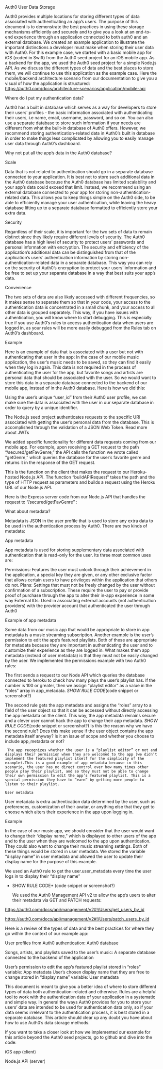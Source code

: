 Auth0 User Data Storage

Auth0 provides multiple locations for storing different types of data associated with authenticating an app’s users. The purpose of this document is to demonstrate the best practices in using these storage mechanisms efficiently and securely and to give you a look at an end-to-end experience through an application connected to both auth0 and an external database. We created an example application to illustrate the important distinctions a developer must make when storing their user data with Auth0. For this example case, we started with a basic mobile app for iOS (coded in Swift) from the Auth0 seed project for an  iOS mobile app. As a backend for the app, we used the Auth0 seed project for a simple Node.js API. As we discuss the different types of data and the best places to store them, we will continue to use this application as the example case. Here the mobile/backend architecture scenario from our documentation to give you a visual of how the application is structured: https://auth0.com/docs/architecture-scenarios/application/mobile-api


Where do I put my authentication data?

Auth0 has a built in database which serves as a way for developers to store their users’ profiles - the basic information associated with authenticating their users, i.e name, email, username, password, and so on. You can also use a separate database to store such information if your needs are different from what the built-in database of Auth0 offers. However, we recommend storing authentication-related data in Auth0’s built in database in order to make things less complicated by allowing you to easily manage user data through Auth0’s dashboard.


Why not put all the app’s data in the Auth0 database?

Scale

Data that is not related to authentication should go in a separate database connected to your application. It is best not to store such additional data in the Auth0 database because the Auth0 database has limited scalability and your app’s data could exceed that limit. Instead, we recommend using an external database connected to your app for storing non-authentication-related data. This allows you to keep things simple on the Auth0 side, to be able to efficiently manage your user authentication, while leaving the heavy database lifting up to a separate database formatted to efficiently store your extra data. 

Security

Regardless of their scale, it is important for the two sets of data to remain distinct since they likely require different levels of security. The Auth0 database has a high level of security to protect users’ passwords and personal information with encryption. The security and efficiency of the application’s additional data can be distinguished from that of the application’s users’ authentication information by storing non-authentication-related data in a separate database. This way you can rely on the security of Auth0’s encryption to protect your users’ information and be free to set up your separate database in a way that best suits your app’s data. 

Convenience 

The two sets of data are also likely accessed with different frequencies, so it makes sense to separate them so that in your code, your access to the authentication data is concentrated in a small chunk, and your access to all other data is grouped separately. This way, if you have issues with authentication, you will know where to start debugging. This is especially true if you use Auth0’s rules to access authentication data when users are logged in, as your rules will be more easily debugged from the Rules tab on Auth0’s dashboard.

Example

 Here is an example of data that is associated with a user but not with authenticating that user in the app: In the case of our mobile music application, the user’s music needs to be saved, so they can find it easily when they log in again. This data is not required in the process of authenticating the user for the app, but favorite songs and artists are personal data that should be associated with the user. So we would want to store this data in a separate database connected to the backend of our mobile app, instead of in the Auth0 database. Here is how we did this:

Using the user’s unique “user_id” from their Auth0 user profile, we can make sure the data is associated with the user in our separate database in order to query by a unique identifier.



The Node.js seed project authenticates requests to the specific URI associated with getting the user’s personal data from the database. This is accomplished through the validation of a JSON Web Token. Read more about JWTs



We added specific functionality for different data requests coming from our mobile app. For example, upon receiving a GET request to the path “/secured/getFavGenre,” the API calls the function we wrote called “getGenre,” which queries the database for the user’s favorite genre and returns it in the response of the GET request.

This is the function on the client that makes the request to our Heroku-hosted Node.js API. The function “buildAPIRequest” takes the path and the type of HTTP request as parameters and builds a request using the Heroku URL of our Node.js API.

Here is the Express server code from our Node.js API that handles the request to “/secured/getFavGenre” :




What about metadata?

Metadata is JSON in the user profile that is used to store any extra data to be used in the authentication process by Auth0. There are two kinds of metadata:

App metadata

 App metadata is used for storing supplementary data associated with authentication that is read-only for the user. Its three most common uses are:

Permissions: Features the user must unlock through their achievement in the application, a special key they are given, or any other exclusive factor that allows certain users to have privileges within the application that others do not.
Plans: Settings that must not be freely changed by the user without confirmation of a subscription. These require the user to pay or provide proof of purchase through the app to alter their in-app experience in some way
External IDs: Used in associating external accounts (not authentication providers) with the provider account that authenticated the user through Auth0

Example of app metadata

Some data from our music app that would be appropriate to store in app metadata is a music streaming subscription. Another example is the user’s permission to edit the app’s featured playlists. Both of these are appropriate for metadata because they are important in authenticating the user and to customize their experience as they are logged in. What makes them app metadata (instead of user metadata) is that they must not be easily changed by the user. We implemented the permissions example with two Auth0 rules:

 The first sends a request to our Node API which queries the database connected to heroku to check how many plays the user’s playlist has. If the number is 100 or greater, then we assign “playlist editor” as a value in the “roles” array in app_metadata. *SHOW RULE CODE*(code snippet or screenshot?)

The second rule gets the app metadata and assigns the “roles” array to a field of the user object so that it can be accessed without directly accessing the app metadata on the client. This way, the app metadata remains secure and a clever user cannot hack the app to change their app metadata. 
*SHOW RULE CODE*(code snippet or screenshot?)
Is this the reason why we have the second rule? Does this make sense if the user object contains the app metadata itself anyway? Is it an issue of scope and whether you choose to include app_metadata or not?

	 The app recognizes whether the user is a “playlist editor” or not and displays their permission when they are welcomed to the app (we didn’t implement the featured playlist itself for the simplicity of the example).This is a good example of app metadata because in this scenario, the user has no direct control over how many times other people play their playlist, and so they must not be able to change their own permission to edit the app’s featured playlist. This is a special permission they have to “earn” by getting more people to listen to their playlist.

	User metadata

User metadata is extra authentication data determined by the user, such as preferences, customization of their avatar, or anything else that they get to choose which alters their experience in the app upon logging in. 

Example 

In the case of our music app, we should consider that the user would want to change their “display name,” which is displayed to other users of the app and to the user when they are welcomed to the app upon authentication. They could also want to change their music streaming settings. Both of these things would be stored in user metadata. We stored the variable “display name” in user metadata and allowed the user to update their display name for the purpose of this example.

We used an Auth0 rule to get the user.user_metadata every time the user logs in to display their “display name”
* SHOW RULE CODE* (code snippet or screenshot?)

	We used the Auth0 Management API v2 to allow the app’s users to alter their metadata via GET and PATCH requests: 

https://auth0.com/docs/api/management/v2#!/Users/get_users_by_id

https://auth0.com/docs/api/management/v2#!/Users/patch_users_by_id

Here is a review of the types of data and the best practices for where they go within the context of our example app:

User profiles from Auth0 authentication: 
Auth0 database

Songs, artists, and playlists saved to the user’s music: 
A separate database connected to the backend of the application

User’s permission to edit the app’s featured playlist stored in “roles” variable: 
App metadata
User’s chosen display name that they are free to change stored in “display name” variable:
User metadata



This document is meant to give you a better idea of where to store different types of data both authentication-related and otherwise. Rules are a helpful tool to work with the authentication data of your application in a systematic and simple way. In general the ways Auth0 provides for you to store your users’ data are intended to be used for authentication data only, so if your data seems irrelevant to the authentication process, it is best stored in a separate database. This article should clear up any doubt you have about how to use Auth0’s data storage methods.


If you want to take a closer look at how we implemented our example for this article beyond the Auth0 seed projects, go to github and dive into the code:

iOS app (client)

Node.js API (server)
